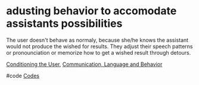 # adusting behavior to accomodate assistants possibilities
The user doesn't behave as normaly, because she/he knows the assistant would not produce the wished for results. They adjust their speech patterns or pronounciation or memorize how to get a wished result through detours.

[Conditioning the User](output/themes/Conditioning%20the%20User.md), [Communication, Language and Behavior](output/themes/Communication,%20Language%20and%20Behavior.md)

#code [Codes](output/codes/Codes.md)